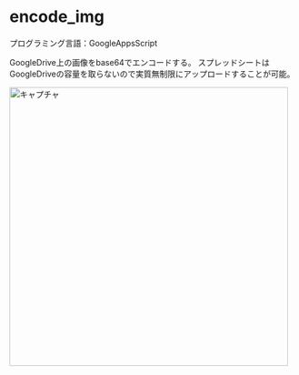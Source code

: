 # encode_img

プログラミング言語：GoogleAppsScript

GoogleDrive上の画像をbase64でエンコードする。
スプレッドシートはGoogleDriveの容量を取らないので実質無制限にアップロードすることが可能。

<img width="490" alt="キャプチャ" src="https://user-images.githubusercontent.com/51362043/69873068-a7872f80-12fa-11ea-8cbf-d184ee25b787.PNG">